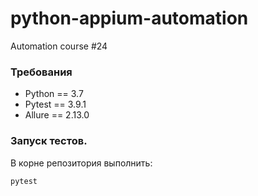 # python-appium-automation
Automation course #24

### Требования
- Python == 3.7
- Pytest == 3.9.1
- Allure == 2.13.0

### Запуск тестов.
В корне репозитория выполнить:

 ``pytest``
